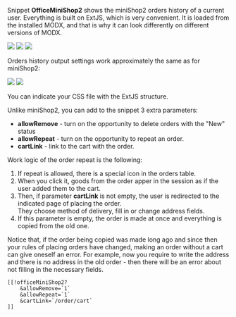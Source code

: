 Snippet **OfficeMiniShop2** shows the miniShop2 orders history of a current user.
Everything is built on ExtJS, which is very convenient. It is loaded from the installed MODX, and that is why it can look differently on different versions of MODX.

[![](https://file.modx.pro/files/c/b/f/cbf808da0f481e1c746144a9549c61ccs.jpg)](https://file.modx.pro/files/c/b/f/cbf808da0f481e1c746144a9549c61cc.png)
[![](https://file.modx.pro/files/8/f/e/8fe7aa15248aa16bf8f4509e15093fd5s.jpg)](https://file.modx.pro/files/8/f/e/8fe7aa15248aa16bf8f4509e15093fd5.png)
[![](https://file.modx.pro/files/9/7/d/97d83a9dad06a604428a859f391110fds.jpg)](https://file.modx.pro/files/9/7/d/97d83a9dad06a604428a859f391110fd.png)

Orders history output settings work approximately the same as for miniShop2:

[![](https://file.modx.pro/files/6/f/2/6f2a563d97bbea76516b74dc9c80baads.jpg)](https://file.modx.pro/files/6/f/2/6f2a563d97bbea76516b74dc9c80baad.png)
[![](https://file.modx.pro/files/c/a/1/ca1a88011b00b8c35f17a0858cb9e531s.jpg)](https://file.modx.pro/files/c/a/1/ca1a88011b00b8c35f17a0858cb9e531.png)

You can indicate your CSS file with the ExtJS structure.

Unlike miniShop2, you can add to the snippet 3 extra parameters: 
* **allowRemove** - turn on the opportunity to delete orders with the "New" status 
* **allowRepeat** - turn on the opportunity to repeat an order. 
* **cartLink** - link to the cart with the order. 

Work logic of the order repeat is the following: 
1. If repeat is allowed, there is a special icon in the orders table. 
2. When you click it, goods from the order apper in the session as if the user added them to the cart. 
3. Then, if parameter **cartLink** is not empty, the user is redirected to the indicated page of placing the order.  
They choose method of delivery, fill in or change address fields.
4. If this parameter is empty, the order is made at once and everything is copied from the old one. 

Notice that, if the order being copied was made long ago and since then your rules of placing orders have changed, making an order without a cart can give oneself an error. 
For example, now you require to write the address and there is no address in the old order - then there will be an error about not filling in the necessary fields. 

```
[[!officeMiniShop2?
    &allowRemove=`1`
    &allowRepeat=`1`    
    &cartLink=`/order/cart`
]]
```

